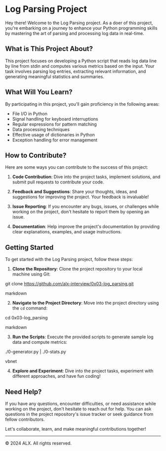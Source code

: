 # Log Parsing Project

Hey there! Welcome to the Log Parsing project. As a doer of this project, you're embarking on a journey to enhance your Python programming skills by mastering the art of parsing and processing log data in real-time.

## What is This Project About?

This project focuses on developing a Python script that reads log data line by line from stdin and computes various metrics based on the input. Your task involves parsing log entries, extracting relevant information, and generating meaningful statistics and summaries.

## What Will You Learn?

By participating in this project, you'll gain proficiency in the following areas:

- File I/O in Python
- Signal handling for keyboard interruptions
- Regular expressions for pattern matching
- Data processing techniques
- Effective usage of dictionaries in Python
- Exception handling for error management

## How to Contribute?

Here are some ways you can contribute to the success of this project:

1. **Code Contribution**: Dive into the project tasks, implement solutions, and submit pull requests to contribute your code.

2. **Feedback and Suggestions**: Share your thoughts, ideas, and suggestions for improving the project. Your feedback is invaluable!

3. **Issue Reporting**: If you encounter any bugs, issues, or challenges while working on the project, don't hesitate to report them by opening an issue.

4. **Documentation**: Help improve the project's documentation by providing clear explanations, examples, and usage instructions.

## Getting Started

To get started with the Log Parsing project, follow these steps:

1. **Clone the Repository**: Clone the project repository to your local machine using Git:

git clone https://github.com/alx-interview/0x03-log_parsing.git

markdown


2. **Navigate to the Project Directory**: Move into the project directory using the `cd` command:

cd 0x03-log_parsing

markdown


3. **Run the Scripts**: Execute the provided scripts to generate sample log data and compute metrics:

./0-generator.py | ./0-stats.py

vbnet


4. **Explore and Experiment**: Dive into the project tasks, experiment with different approaches, and have fun coding!

## Need Help?

If you have any questions, encounter difficulties, or need assistance while working on the project, don't hesitate to reach out for help. You can ask questions in the project repository's issue tracker or seek guidance from fellow contributors.

Let's collaborate, learn, and make meaningful contributions together!

---

© 2024 ALX. All rights reserved.
